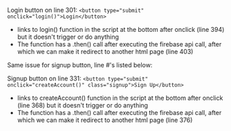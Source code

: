 Login button on line 301: `<button type="submit" onclick="login()">Login</button>`
- links to login() function in the script at the bottom after onclick (line 394) but it doesn't trigger or do anything
- The function has a .then() call after executing the firebase api call, after which we can make it redirect to another html page (line 403)

Same issue for signup button, line #'s listed below:

Signup button on line 331: `<button type="submit" onclick="createAccount()" class="signup">Sign Up</button>`
- links to createAccount() function in the script at the bottom after onclick (line 368) but it doesn't trigger or do anything
- The function has a .then() call after executing the firebase api call, after which we can make it redirect to another html page (line 376)
